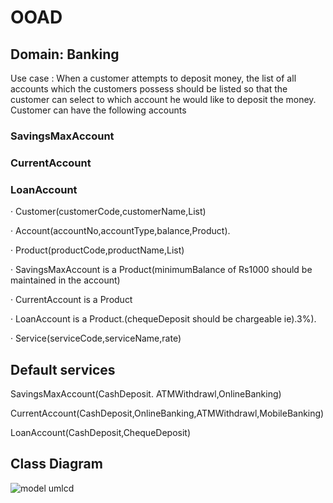 # OOAD

## Domain: Banking

Use case : When a customer attempts to deposit money, the list of all accounts which the customers possess should be listed so that the customer can select to which account he would like to deposit the money. Customer can have the following accounts

### SavingsMaxAccount

### CurrentAccount

### LoanAccount

· Customer(customerCode,customerName,List<Account>)

· Account(accountNo,accountType,balance,Product).

· Product(productCode,productName,List<Service>)

· SavingsMaxAccount is a Product(minimumBalance of Rs1000 should be maintained in the account)

· CurrentAccount is a Product

· LoanAccount is a Product.(chequeDeposit should be chargeable ie).3%).

· Service(serviceCode,serviceName,rate)

## Default services

SavingsMaxAccount(CashDeposit. ATMWithdrawl,OnlineBanking)

CurrentAccount(CashDeposit,OnlineBanking,ATMWithdrawl,MobileBanking)

LoanAccount(CashDeposit,ChequeDeposit)


## Class Diagram

![model umlcd](https://github.com/ninjahurricane007/OOAD/assets/67139570/a51f79b0-6352-4448-9bc1-d7bba5baf5eb)


